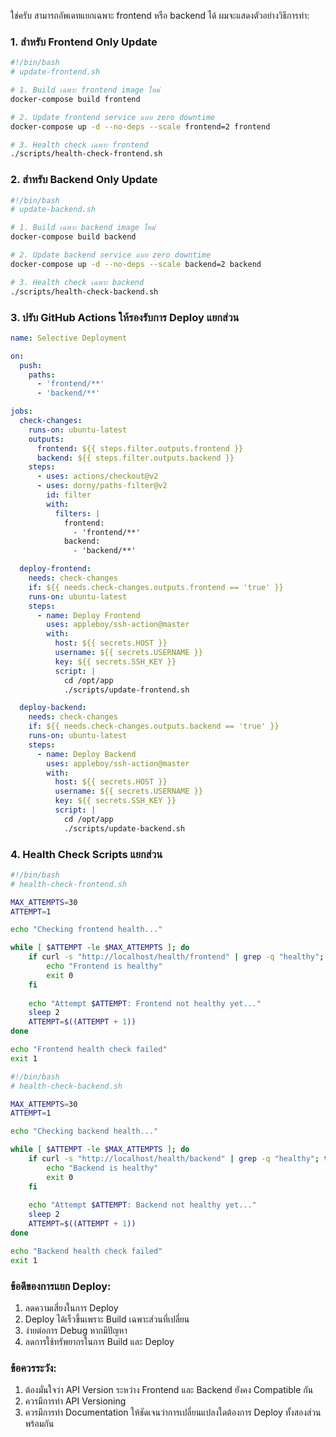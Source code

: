 ใช่ครับ สามารถอัพเดทแยกเฉพาะ frontend หรือ backend ได้ ผมจะแสดงตัวอย่างวิธีการทำ:

### 1. สำหรับ Frontend Only Update

```bash
#!/bin/bash
# update-frontend.sh

# 1. Build เฉพาะ frontend image ใหม่
docker-compose build frontend

# 2. Update frontend service แบบ zero downtime
docker-compose up -d --no-deps --scale frontend=2 frontend

# 3. Health check เฉพาะ frontend
./scripts/health-check-frontend.sh
```

### 2. สำหรับ Backend Only Update

```bash
#!/bin/bash
# update-backend.sh

# 1. Build เฉพาะ backend image ใหม่
docker-compose build backend

# 2. Update backend service แบบ zero downtime
docker-compose up -d --no-deps --scale backend=2 backend

# 3. Health check เฉพาะ backend
./scripts/health-check-backend.sh
```

### 3. ปรับ GitHub Actions ให้รองรับการ Deploy แยกส่วน

```yaml
name: Selective Deployment

on:
  push:
    paths:
      - 'frontend/**'
      - 'backend/**'

jobs:
  check-changes:
    runs-on: ubuntu-latest
    outputs:
      frontend: ${{ steps.filter.outputs.frontend }}
      backend: ${{ steps.filter.outputs.backend }}
    steps:
      - uses: actions/checkout@v2
      - uses: dorny/paths-filter@v2
        id: filter
        with:
          filters: |
            frontend:
              - 'frontend/**'
            backend:
              - 'backend/**'

  deploy-frontend:
    needs: check-changes
    if: ${{ needs.check-changes.outputs.frontend == 'true' }}
    runs-on: ubuntu-latest
    steps:
      - name: Deploy Frontend
        uses: appleboy/ssh-action@master
        with:
          host: ${{ secrets.HOST }}
          username: ${{ secrets.USERNAME }}
          key: ${{ secrets.SSH_KEY }}
          script: |
            cd /opt/app
            ./scripts/update-frontend.sh

  deploy-backend:
    needs: check-changes
    if: ${{ needs.check-changes.outputs.backend == 'true' }}
    runs-on: ubuntu-latest
    steps:
      - name: Deploy Backend
        uses: appleboy/ssh-action@master
        with:
          host: ${{ secrets.HOST }}
          username: ${{ secrets.USERNAME }}
          key: ${{ secrets.SSH_KEY }}
          script: |
            cd /opt/app
            ./scripts/update-backend.sh
```

### 4. Health Check Scripts แยกส่วน

```bash
#!/bin/bash
# health-check-frontend.sh

MAX_ATTEMPTS=30
ATTEMPT=1

echo "Checking frontend health..."

while [ $ATTEMPT -le $MAX_ATTEMPTS ]; do
    if curl -s "http://localhost/health/frontend" | grep -q "healthy"; then
        echo "Frontend is healthy"
        exit 0
    fi
    
    echo "Attempt $ATTEMPT: Frontend not healthy yet..."
    sleep 2
    ATTEMPT=$((ATTEMPT + 1))
done

echo "Frontend health check failed"
exit 1
```

```bash
#!/bin/bash
# health-check-backend.sh

MAX_ATTEMPTS=30
ATTEMPT=1

echo "Checking backend health..."

while [ $ATTEMPT -le $MAX_ATTEMPTS ]; do
    if curl -s "http://localhost/health/backend" | grep -q "healthy"; then
        echo "Backend is healthy"
        exit 0
    fi
    
    echo "Attempt $ATTEMPT: Backend not healthy yet..."
    sleep 2
    ATTEMPT=$((ATTEMPT + 1))
done

echo "Backend health check failed"
exit 1
```

### ข้อดีของการแยก Deploy:

1. ลดความเสี่ยงในการ Deploy
2. Deploy ได้เร็วขึ้นเพราะ Build เฉพาะส่วนที่เปลี่ยน
3. ง่ายต่อการ Debug หากมีปัญหา
4. ลดการใช้ทรัพยากรในการ Build และ Deploy

### ข้อควรระวัง:

1. ต้องมั่นใจว่า API Version ระหว่าง Frontend และ Backend ยังคง Compatible กัน
2. ควรมีการทำ API Versioning
3. ควรมีการทำ Documentation ให้ชัดเจนว่าการเปลี่ยนแปลงใดต้องการ Deploy ทั้งสองส่วนพร้อมกัน